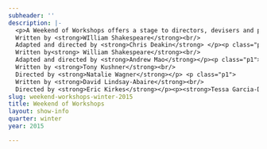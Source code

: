```yaml
---
subheader: ''
description: |-
  <p>A Weekend of Workshops offers a stage to directors, devisers and performers hoping to exercise and explore their craft. This Winter, directors choose moments which explore our relationship to wrongdoing. In <em>Light Touch</em>, Chris Deakin uses Shakespeare’s text and Walt’s imagery to attempt a modern vengeance. Eric Kirkes looks for intimacy in the wake of mistake in selections from <em>Rabbit Hole</em>. In selections from <em>Angels in America</em>, Natalie Wagner confronts distinct expectations of love. And Andrew Mao’s <em>I, Iago</em> imagines Othello’s story from a more villainous perspective. Work it out this winter. </p><p> </p><p class="p1">
  Written by <strong>WIlliam Shakespeare</strong><br/>
  Adapted and directed by <strong>Chris Deakin</strong> </p><p class="p1">
  Written by<strong> William Shakespeare</strong><br/>
  Adapted and directed by <strong>Andrew Mao</strong></p><p class="p1">
  Written by <strong>Tony Kushner</strong><br/>
  Directed by <strong>Natalie Wagner</strong></p> <p class="p1">
  Written by <strong>David Lindsay-Abaire</strong><br/>
  Directed by <strong>Eric Kirkes</strong></p><p><strong>Tessa Garcia-Duarte</strong> (Clawdius) is a first year in the College and made her UT debut in <em>Macbeth</em> last quarter. In the past Tessa has performed and stage managed with Seattle Shakespeare Company, Seattle Academy’s theater program, and Seattle Public Theater. This past year she was also on the board of the Young Americans’ Theatre Company and directed Night Swim for their summer season. </p><p><strong>Collin Lapinsky</strong> (Burdina) is a third-year student in the College. He is a member of the 28th Generation of Off-Off Campus.</p><p><strong>Si Squires-Kasten </strong>(Hamlion) is a first-year pursuing a double major in English and Public Policy. This show marks his first involvement with University Theater. He is also the dramaturg for the Dean's Men production of <em>Richard II</em>. </p><p><strong>Kyle Yeh</strong> (PumbaaCrantz) is a second-year in the College possibly majoring in Linguistics.  This is his third UT credit, having performed in <em>The Still Alarm</em> (Workshops, Spring 2014) and <em>The Hamletmachine</em> (Fall 2013). </p><p><strong>Sarah Lo</strong> (Ofurlia) is a fourth-year East Asian Languages and Civilizations and Theater and Performance Studies Major. She has previously appeared in the Fall 2013 Workshop <em>Barely There</em>, Court Theater's production of M. Butterfly in Spring 2014, choreographed for <em>Cabaret</em>, and most recently appeared as a witch in <em>Macbeth</em>. </p><p><strong>Rebecca Edwards</strong> (Stage Manager) is a fourth-year Gender Studies major with a concentration in Creative Writing. This is her second UT credit, having served as stage manager for winter 2014's workshop <em>Springwood Central Honors Society</em>. </p><p><strong>Chris Deakin</strong> (Director) is a fourth-year undergraduate majoring in Theater and Performance Studies. His credits include <em>Closer</em> (Dan),<em> A Streetcar Named Desire</em> (Mitch), <em>Buried in Bughouse Square: A Studs Terkel Circus</em> (Narrator), <em>New Work Week</em> (Director: “Stop/See”/curator), <em>Godspell</em> (musician),<em>Springwood Central Honors Society</em> (writer/director), <em>Hedda Gabler</em> (Eilert Lovborg),<em> The House of Yes</em> (Marty), <em>The Merchant of Venice</em> (Salanio, Prince of Arragon), <em>The Glass Menagerie</em> (Tom), <em>The Lion in Winter</em> (John), <em>Twelfth Night</em> (Sebastian) and <em>The Violet Hour</em> (Denny). He has also served as Assistant to the Director and the Managing Director of TAPS, and is a member of UT committee. </p><p><strong>Elisabeth Del Toro</strong> (gif designer/gifstress) is a third-year TAPS and Anthropology major. She has worked as an actor (<em>Closer</em>, <em>Cabaret</em>, <em>Godspell</em>, <em>Grey Gardens</em>, <em>House of Yes</em>, <em>Drowsy Chaperone</em>, <em>ALICES</em>), stagehand (<em>Henry VI</em>), and assistant sound designer (<em>Glass Menagerie</em>) for UT, and is currently serving her second term on UT Committee, as Secretary. Elisabeth is also a curator of the <em>Theater[24]</em> Festival and directing the winter quarter Commedia show: <em>Cherry Poppins</em>.</p><p><strong>Willekes Cronin</strong> (Costume Designer) is a second-year Art History major. He assistant costume designed <em>Closer</em> and <em>A Streetcar Named Desire</em>.</p><p><strong>Caitlin Fallahay</strong> (Montagno) is a fourth-year English major loving her first (and last) UT production at UChicago. </p><p><strong>Mickey Desruisseaux</strong> (Othello) is a fourth-year in the College majoring in Political Science. This is his first UT production, and first theater production overall since his turn as Judas/John the Baptist in a local church production of <em>Godspell</em>.</p> <p><strong>Nathaniel Rossum</strong> (Cassio) is a fourth-year History and Political Science major. His previous UT shows include <em>Weekend of Workshops</em> (Actor, Stage Manager, Director), <em>A Midsummer Night’s Dream</em>, <em>Theater [24]</em> and <em>New Work Week</em>.</p><p><strong>Andrew Mao</strong> (Director) is a TAPS major and can't be more excited for his first directorial role in a UT workshop! In the past, he has choreographed and performed with the Classical Entertainment Society and Le Vorris &amp; Vox Circus. This quarter, he is thrilled to be directing the CES 6th week production of <em>Magnifique: A Murder! - The Mystery: The Dinner: The Play</em>. He is also thrilled to choreograph and perform with the LV&amp;V 8th week production of <em>Winter's Thaw</em>.</p> <p><strong>Sheenie Chan</strong> (Stage Manager) is a third-year majoring in economics. This is her first year being involved in UT. </p><p><strong>Joey Wong </strong>(Assistant Stage Manager) is a first-year intending to major in Psychology/Comparative Human Development. This is her second UT production, following <em>Closer</em> (assistant set designer). She has also been involved in various high school productions as director, playwright and set designer.</p> <p><strong>Emma Maltby</strong> (Harper Pitt) is a first-year potential TAPS and History double major. She has been involved in <em>Macbeth</em> (Lady Macduff) with UT, and trained and performed with the Horace Mann Theatre Company, the Utah Shakespearean Festival, and the Stella Adler Studio of Acting.</p><p><strong>DC Nitz</strong> (Prior) is a second-year in the college, majoring in TAPS. They are a member of the 28th Generation of Off-Off Campus, and performed with them in <em>Just Kidding (Unless You Want To)</em> [Spring, ‘14] and <em>Feliz NaviDad I’m Gay</em> [Autumn, ‘14]. In addition to this workshop, they co-directed an Off-Off show and will play the Lobster Man in <em>Cowboy Mouth</em> this quarter. They have also served lovingly on UT Committee this quarter and in the Spring of 2014 as the Off-Off Committee Representative.</p> <p><strong>Brandon Callender</strong> (Joe Walter) is a third-year Computer Science major. He has previously appeared in several UT productions, including <em>Henry V</em> (Chorus), <em>Midsummer Night's Dream</em> (Thesus/Mustardseed), <em>Hedda Gabler</em> (Judge Brack), <em>Hotel Nepenthe</em> (Ensemble), and <em>Scene from Richard III</em> (Richard III). </p><p><strong>Ruben Lesnick</strong> (Louis Ironson) is a third-year who is majoring in the Biological Sciences. His previous theatrical roles include Silvius in <em>As You Like It</em> and Orestes &amp; Thyestes in <em>Iron Bridal Feast</em> with the Classical Entertainment Society.</p><p><strong>Natalie Wagner</strong> (Director) is a second-year student majoring in Law, Letters and Society and minoring in TAPS. She has primarily worked as a stage manager for UT on <em>Endgame</em> (SM), <em>Buried in Bughouse Square</em>, <em>Godspell</em>, <em>Grey Gardens</em>, and <em>Hedda Gabler</em> (ASM for all 4). She also serves on UT's Student Committee and has participated in <em>Theater[24]</em> multiple times.</p><p><strong>Caroline Gully Brown</strong> (Rehearsal Stage Manager/Dramaturg) is a fourth-year Theater and Performance Studies major in the college. Previous UT credits: <em>Macbeth</em> (SM),<em> Buried in Bughouse Square</em> (SM), <em>Godspell</em> (SM), <em>The Lion in Winter</em> (Set Design), <em>An Actor Prepares</em> (ASM), <em>Reefer Madness</em> (Costume Asst.) and <em>The Violet Hour</em> (ASM). Favorite outside credits include: <em>Terrible Magic of Gertie Lazarus</em> (The New Colony), <em>The Elaborate Entrance of Chad Deity</em> (Company One), and<em> La Boheme</em> (La Musica Lirica).</p><p><strong>Katie Vandervalk</strong> (Becca) is a third-year in the College. Past UChicago roles from UT, CES, and Le Vorris and Vox productions include Mrs. Sarti in <em>The Life of Galileo</em>, Mae in <em>What a Wild Party</em>, Ensemble in <em>The Sandman’s Wake</em>, Scheherazade in <em>Le Vorris and Vox Presents: Oz</em>, Tempest in <em>Barely There</em>, and the flower seller in <em>First Love</em>. Kathryn is also an enthusiastic participant in the quarterly <em>Theater[24]</em> festivals</p><p><strong>Ricky Stewart</strong> (Jason) is a fourth-year Computer Science major, Shoreyite, and lemon square enthusiast.  Through UT, he was in the chorus in <em>Reefer Madness</em>.  He was also in<em> Theater[24],</em> where he played such diverse roles as Ricky Stewart the Ashamed Zoologist, River the Horse Camper, and Ricky Stewart the Lonely Loser.</p><p><strong>Sarah Stark</strong> (Stage Manager) is a first-year English major. She began working with UT in the fall as a props assistant and stagehand for a production of Patrick Marber’s <em>Closer</em>. Prior to her experience with UT, she acted in high school productions of <em>Weird Romance</em> and <em>Will Rogers’ Follies</em>, and was the props designer for eight high school plays and musicals.</p><p><strong>Eric Kirkes</strong> (Director) is a current second-year, still currently undecided about his major. This is his directing debut at UChicago. He's been involved in several UT productions including <em>Godspell</em> (Ensemble), <em>A Little Star Quality</em> (Che), and <em>Closer</em> (Props Master). Other past credits include <em>Aida</em>, <em>Almost, Maine</em>, and <em>Thoroughly Modern Millie</em>.</p><p><strong>Sophie Downes</strong> (Production Manager) is a second-year in the College majoring in English. She has previously worked as an assistant production manager (<em>As You Like It</em>, <em>Fool for Love</em>, <em>Henry V</em>) and as a production/stage manager on Apsara's spring UT collaboration. </p><p><strong>Ben Sulser</strong> (Board Op) is a third-year Evolutionary Biology major at the University. He previously worked as a Stage Manager in <em>Hotel Nepenthe</em> and <em>Hamletmachine</em>,and Production Managed<em> A Weekend of Workshops</em> last Winter. He has also acted in various Theater 24 productions and CES' <em>Tis Pity She's a Whore</em> (Bergetto). This year, he is continuing into his third year on Tech Staff and is currently serving on UT Committee as the Liaison. </p><p><strong>Sasha Ayvazov</strong> (Committee Liaison) is fourth-year Math and English major. His experience stretches over nearly 40 shows as a director, SM, PM, actor, liaison, and every possible kind of designer. He has worked on shows with UT, Le Vorris and Vox, Attori Senza Paura, the Dean's Men, Blackfriar's, CES, Maya, and UBallet. Sasha is a member of UT committee, and is a curator for <em>Theater[24]</em>. </p>
slug: weekend-workshops-winter-2015
title: Weekend of Workshops
layout: show-info
quarter: winter
year: 2015

---
```

